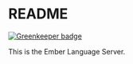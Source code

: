 # README

[![Greenkeeper badge](https://badges.greenkeeper.io/emberwatch/ember-language-server.svg)](https://greenkeeper.io/)

This is the Ember Language Server.
